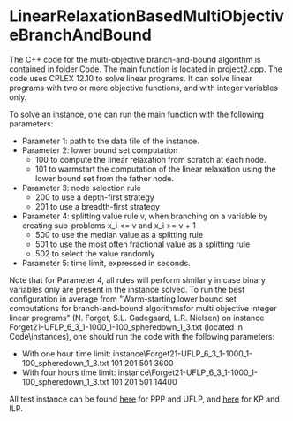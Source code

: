 # LinearRelaxationBasedMultiObjectiveBranchAndBound

The C++ code for the multi-objective branch-and-bound algorithm is contained in folder Code. The main function is located in project2.cpp. The code uses CPLEX 12.10 to solve linear programs. It can solve linear programs with two or more objective functions, and with integer variables only.

To solve an instance, one can run the main function with the following parameters:

* Parameter 1: path to the data file of the instance.
* Parameter 2: lower bound set computation
  - 100 to compute the linear relaxation from scratch at each node.
  - 101 to warmstart the computation of the linear relaxation using the lower bound set from the father node.
* Parameter 3: node selection rule
  - 200 to use a depth-first strategy
  - 201 to use a breadth-first strategy
* Parameter 4: splitting value rule v, when branching on a variable by creating sub-problems x_i <= v and x_i >= v + 1
  - 500 to use the median value as a splitting rule
  - 501 to use the most often fractional value as a splitting rule
  - 502 to select the value randomly
* Parameter 5: time limit, expressed in seconds.
  
Note that for Parameter 4, all rules will perform similarly in case binary variables only are present in the instance solved.
To run the best configuration in average from "Warm-starting lower bound set computations for branch-and-bound algorithmsfor multi objective integer linear programs" (N. Forget, S.L. Gadegaard, L.R. Nielsen) on instance Forget21-UFLP_6_3_1-1000_1-100_spheredown_1_3.txt (located in Code\instances), one should run the code with the following parameters:
* With one hour time limit: instance\Forget21-UFLP_6_3_1-1000_1-100_spheredown_1_3.txt 101 201 501 3600
* With four hours time limit: instance\Forget21-UFLP_6_3_1-1000_1-100_spheredown_1_3.txt 101 201 501 14400

All test instance can be found [here](https://github.com/MCDMSociety/MOrepo-Forget21) for PPP and UFLP, and [here](https://github.com/MCDMSociety/MOrepo-Kirlik14) for KP and ILP.
